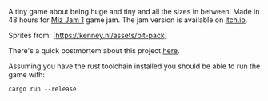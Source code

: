 A tiny game about being huge and tiny and all the sizes in between. Made in 48 hours for [Miz Jam 1](https://itch.io/jam/miz-jam-1) game jam. The jam version is available on [itch.io](https://ntoheuns.itch.io/pixel-imperfect).

Sprites from: [https://kenney.nl/assets/bit-pack]

There's a quick postmortem about this project [here](Postmortem.md).


Assuming you have the rust toolchain installed you should be able to run the game with:

`cargo run --release`
